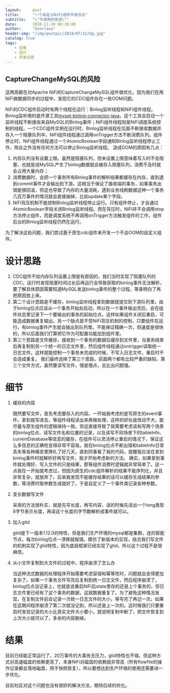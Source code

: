 ```yaml
---
layout:     post
title:      "一个自定义NiFi组件开发日志"
subtitle:   "\"不成熟的改进\""
date:       2020-11-20 00:28:00
author:     "Snorlaxa"
header-img: "/img/postpic/2019/07/12/bg.jpg"
catalog: true
tags:
    - 日常
    - 设计
    - 开发记录
---
```


## CaptureChangeMySQL的风险
这两周都在对Apache NiFi的CaptureChangeMySQL组件做优化，因为我们在用NiFi做数据同步的过程中，发现它的CDC组件存在一些OOM问题。

NiFi的CDC组件启动时有两个线程在运行：Binlog监听线程和NiFi组件线程。Binlog监听用的是开源工具[mysql-binlog-connector-java](https://github.com/shyiko/mysql-binlog-connector-java)，这个工具会启动一个监听线程不断接收来自MySQL的Binlog事件；NiFi组件线程则是NiFi调度系统控制的线程。一个CDC组件实例在运行时，Binlog监听线程在后面不断接收数据并存入一个阻塞队列中，NiFi组件线程通过调用onTrigger方法不断消费队列。组件停止时，NiFi组件线程通过一个AtomicBoolean字段通知Binlog监听线程停止工作，除此之外没有任何方法可以停止Binlog监听线程。
造成OOM的原因有几点：

1. 内存队列没有设置上限。虽然是阻塞队列，但未设置上限意味着写入时不会阻塞，也就是说MySQL产生了binlog数据就会被存入阻塞队列，消费不及时就会占用大量内存；
2. 消费数据时，会把一个事务所有Binlog事件的解析结果都缓存在内存，直到遇到commit事件才会输出到下游。这相当于保证了接收端的事务，如果事务出错能够回滚，但这也导致了内存的大量消耗，遇到业务线刷数据这种一个事务几百万事件的情况就会直接崩掉，比如update某个字段。
3. NiFi背压机制不能控制Binlog监听线程停止运行。只有组件停止，才会通过AtomicBoolean字段关闭Binlog监听线程。而在背压时，NIFI并不会调用stop方法停止组件，而是调度系统不再调用onTrigger方法触发组件的工作，组件后台的Binlog监听线程仍然在运行。

为了解决这些问题，我们尝试基于原生cdc组件来开发一个不会OOM的自定义组件。

# 设计思路
1. CDC组件不给内存队列设置上限是有原因的，我们当时实现了阻塞队列的CDC，运行时发现阻塞时间过长后再运行会导致获取的binlog事件无法解析，要了解具体原因需要知道MySQL发送binlog事件的整个过程，等查明白了再把原因放上来。
2. 第二个设计思路是不缓存，binlog监听线程拿到数据就提交到下游队列里。由于binlog位点应该从一个事务开始处启动，所以在一个事件输出完后，会在组件状态里记录下一个要输出的事务的起始位点。这样如果组件关闭后重启，可能造成数据重复输出。另一个缺点是不受NiFi背压机制的控制，只要组件在运行，有binlog事件产生就会输出到队列里。不能保证精确一次，但速度是很快的，所以后面我们打算把它作为可配置功能加到组件里。
3. 第三个思路是文件缓存，接收到一个事务的数据后缓存到文件里，当事务结束后再复制到另一个统一的日志文件里，然后组件线程通过ontrigger读取统一日志文件。这样就能控制一个事务未完成的时候，不写入日志文件，重启时不会造成重复。
我们最终选择了第三个思路，前面两个都有比较严重的缺陷，第三个文件方式，虽然要读写文件，慢是慢点，总比出问题强。

# 细节
1. 缓存的内容

	既然要写文件，首先考虑要存入的内容。一开始我考虑的是写原生的event事件，拿到就写进去，等组件线程读出来再做处理，这样的好处是改动不大，能尽量与原生组件的逻辑保持一致。但这直接导致了我需要考虑读和写两个场景的binlog位点、读写文件名和位置的记录，以及读写不同场景下的tableInfo、currentDatabase等信息的缓存，在组件可以灵活停止重启的情况下，保证这么多信息的正确性变得非常不容易。我在binlog位点不断出错和tableInfo日常丢失等各种痛苦里挣扎了好几天，直到同事看了我的代码，提醒我应该在拿到binlog事件时就解析好再写文件，我才开始考虑新的方法。
	确实，如果拿到事件就处理好，写入文件的只是结果，那等组件消费时逻辑就非常简单了。这一点我在一开始就考虑过，但因为原生的cdc组件解析的结果不能序列化，并且非常复杂，就放弃了。后来我发现不能缓存结果的话可以缓存生成结果的参数，等消费时取参数生成就好了。于是自定义了一个事件类记录各种参数。

2. 变长数据写文件

	采用的方法很朴实，就是先写长度，再写内容，读的时候先读出一个long类型8字节表示长度，再读这个长度的字节数解析成事件就可以。

3. 加入gitd

	gtid是下一版本1.12.0的特性，但是我们生产环境的mysql都是集群，连的智能节点，每次binlog位点一漂移就报错。模仿了新版本的实现，结合我们写文件的机制实现了gtid特性，因为底层框架已经实现了gtid，所以这个过程不是很麻烦。

4. 从小文件复制到大文件的过程中，程序崩溃了怎么办

	当这种流式数据的处理程序开始需要考虑容错和幂等性时，问题就会变得更加复杂了。如果一个事务文件写完后复制到统一日志文件，然后程序崩溃了，binlog位点没记录上，也就是说重启NiFi后state里存的还是上个事务的，但日志文件里已经有了这个事务的数据，这就数据重复了。为了避免这种情况发现，在复制文件前会记录一次统一日志文件的大小，等写完了再记一次。如果在这期间程序崩溃了第二次就没记到，所以还是上一次的。这时候我们只要重启时发现记录的大小比真实文件大小要小，就说明复制中断了，把文件恢复到上次大小就可以了，多余的内容删掉。

# 结果
目前已经能正常运行了，20万事件的大事务无压力，gtid特性也不错。但这种方式对高速磁盘的依赖更高了，本身NiFi对磁盘的依赖就非常高（所有flowfile的操作记录都会落地磁盘，用于快照恢复），所以要想达到生产环境的使用还需要进一步优化。

目前社区对这个问题也没有很好的解决方法，期待后续的优化。